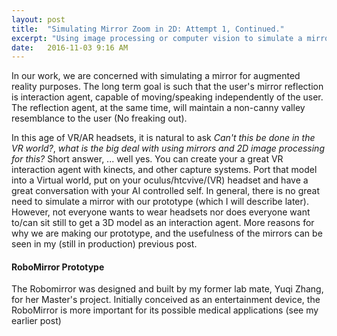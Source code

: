 ```yaml
---
layout: post
title:  "Simulating Mirror Zoom in 2D: Attempt 1, Continued."
excerpt: "Using image processing or computer vision to simulate a mirror"
date:   2016-11-03 9:16 AM
---
```


In our work, we are concerned with simulating a mirror for augmented reality purposes. The long term goal is such that the user's mirror reflection is interaction agent, capable of moving/speaking independently of the user. The reflection agent, at the same time, will maintain a non-canny valley resemblance to the user (No freaking out). 

In this age of VR/AR headsets, it is natural to ask *Can't this be done in the VR world?*, *what is the big deal with using mirrors and 2D image processing for this?* Short answer, ... well yes. You can create your a great VR interaction agent with kinects, and other capture systems. Port that model into a Virtual world, put on your oculus/htcvive/(VR) headset and have a great conversation with your AI controlled self. In general, there is no great need to simulate a mirror with our prototype (which I will describe later). However, not everyone wants to wear headsets nor does everyone want to/can sit still to get a 3D model as an interaction agent. More reasons for why we are making our prototype, and the usefulness of the mirrors can be seen in my (still in production) previous post.

#### RoboMirror Prototype
The Robomirror was designed and built by my former lab mate, Yuqi Zhang, for her Master's project. Initially conceived as an entertainment device, the RoboMirror is more important for its possible medical applications (see my earlier post)


